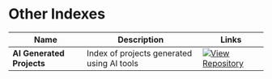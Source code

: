 # Other Indexes

| Name | Description | Links |
|------|-------------|-------|
| **AI Generated Projects** | Index of projects generated using AI tools | [![View Repository](https://img.shields.io/badge/View-Repository-blue?style=flat-square&logo=github)](https://github.com/danielrosehill/AI-Generated-Projects-Index) |
